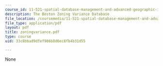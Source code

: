 ```yaml
---
course_id: 11-521-spatial-database-management-and-advanced-geographic-information-systems-spring-2003
description: The Boston Zoning Variance Database
file_location: /coursemedia/11-521-spatial-database-management-and-advanced-geographic-information-systems-spring-2003/33c8bbad9dfef986b8d6ec8fb4b31d55_zoningvariance.pdf
file_type: application/pdf
layout: pdf
title: zoningvariance.pdf
type: course
uid: 33c8bbad9dfef986b8d6ec8fb4b31d55

---
```

None